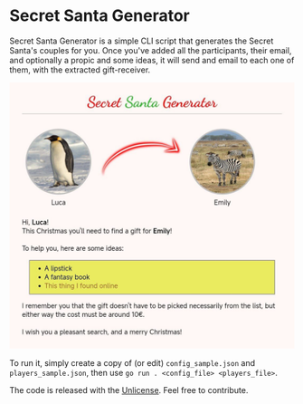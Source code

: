 # Secret Santa Generator

Secret Santa Generator is a simple CLI script that generates the Secret Santa's couples for you.
Once you've added all the participants, their email, and optionally a propic and some ideas, it will
send and email to each one of them, with the extracted gift-receiver.

<img src="example.jpg">

To run it, simply create a copy of (or edit) `config_sample.json` and `players_sample.json`, then use
`go run . <config_file> <players_file>`. 

The code is released with the [Unlicense](LICENSE). Feel free to contribute.
